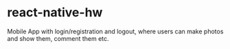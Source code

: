 # react-native-hw
Mobile App with login/registration and logout, where users can make photos and show them, comment them etc.